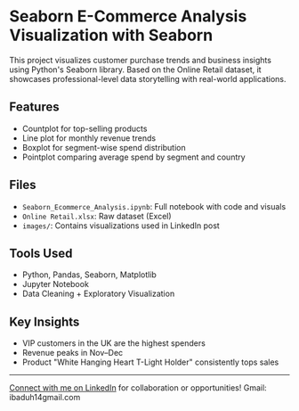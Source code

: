 # Seaborn E-Commerce Analysis Visualization with Seaborn

This project visualizes customer purchase trends and business insights using Python's Seaborn library. Based on the Online Retail dataset, it showcases professional-level data storytelling with real-world applications.

## Features

- Countplot for top-selling products
- Line plot for monthly revenue trends
- Boxplot for segment-wise spend distribution
- Pointplot comparing average spend by segment and country

## Files

- `Seaborn_Ecommerce_Analysis.ipynb`: Full notebook with code and visuals
- `Online Retail.xlsx`: Raw dataset (Excel)
- `images/`: Contains visualizations used in LinkedIn post

## Tools Used

- Python, Pandas, Seaborn, Matplotlib
- Jupyter Notebook
- Data Cleaning + Exploratory Visualization

## Key Insights

- VIP customers in the UK are the highest spenders
- Revenue peaks in Nov–Dec
- Product "White Hanging Heart T-Light Holder" consistently tops sales

---

[Connect with me on LinkedIn](https://www.linkedin.com/in/ibadullah-hayat/) for collaboration or opportunities!
Gmail: ibaduh14gmail.com
